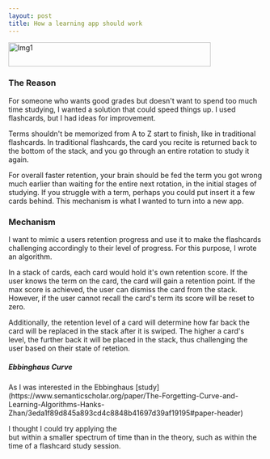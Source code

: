 ```yaml
---
layout: post
title: How a learning app should work 
---
```


<img src="{{ site.baseurl }}/images/How_a_learning_app_should_work_img1.png" alt="Img1" width="400" height="48" align="center"/>

<h3>The Reason</h3>
For someone who wants good grades but doesn't want to spend too much time studying, I wanted a solution that could speed things up. I used flashcards, but I 
had ideas for improvement.

Terms shouldn't be memorized from A to Z start to finish, like in traditional flashcards. In traditional flashcards, the card you recite is returned back to the 
bottom of the stack, and you go through an entire rotation to study it again.

For overall faster retention, your brain should be fed the term you got wrong much earlier than waiting for the entire next rotation, 
in the initial stages of studying. If you struggle with a term, perhaps you could put insert it a few cards behind. This mechanism is what I wanted to 
turn into a new app.

<h3>Mechanism</h3>
I want to mimic a users retention progress and use it to make the flashcards challenging accordingly to their level of progress.
For this purpose, I wrote an algorithm. 

In a stack of cards, each card would hold it's own retention score. If the user knows the term on the card, the card will gain a retention point. 
If the max score is achieved, the user can dismiss the card from the stack. However, if the user cannot recall the card's term its score will be reset to zero.

Additionally, the retention level of a card will determine how far back the card will be replaced in the stack after it is swiped. 
The higher a card's level, the further back it will be placed in the stack, thus challenging the user based on their state of retetion. 

<h5>Ebbinghaus Curve</h5>
As I was interested in the Ebbinghaus [study](https://www.semanticscholar.org/paper/The-Forgetting-Curve-and-Learning-Algorithms-Hanks-Zhan/3eda1f89d845a893cd4c8848b41697d39af19195#paper-header)

I thought I could try applying the  
but within a smaller spectrum of time than in the theory, such as within the time of a flashcard study session.


